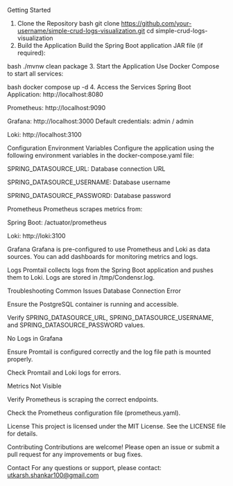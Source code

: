 Getting Started
1. Clone the Repository
bash
git clone https://github.com/your-username/simple-crud-logs-visualization.git
cd simple-crud-logs-visualization
2. Build the Application
Build the Spring Boot application JAR file (if required):

bash
./mvnw clean package
3. Start the Application
Use Docker Compose to start all services:

bash
docker compose up -d
4. Access the Services
Spring Boot Application: http://localhost:8080

Prometheus: http://localhost:9090

Grafana: http://localhost:3000
Default credentials: admin / admin

Loki: http://localhost:3100

Configuration
Environment Variables
Configure the application using the following environment variables in the docker-compose.yaml file:

SPRING_DATASOURCE_URL: Database connection URL

SPRING_DATASOURCE_USERNAME: Database username

SPRING_DATASOURCE_PASSWORD: Database password

Prometheus
Prometheus scrapes metrics from:

Spring Boot: /actuator/prometheus

Loki: http://loki:3100

Grafana
Grafana is pre-configured to use Prometheus and Loki as data sources. You can add dashboards for monitoring metrics and logs.

Logs
Promtail collects logs from the Spring Boot application and pushes them to Loki. Logs are stored in /tmp/Condensr.log.

Troubleshooting
Common Issues
Database Connection Error

Ensure the PostgreSQL container is running and accessible.

Verify SPRING_DATASOURCE_URL, SPRING_DATASOURCE_USERNAME, and SPRING_DATASOURCE_PASSWORD values.

No Logs in Grafana

Ensure Promtail is configured correctly and the log file path is mounted properly.

Check Promtail and Loki logs for errors.

Metrics Not Visible

Verify Prometheus is scraping the correct endpoints.

Check the Prometheus configuration file (prometheus.yaml).

License
This project is licensed under the MIT License. See the LICENSE file for details.

Contributing
Contributions are welcome! Please open an issue or submit a pull request for any improvements or bug fixes.

Contact
For any questions or support, please contact: utkarsh.shankar100@gmail.com
